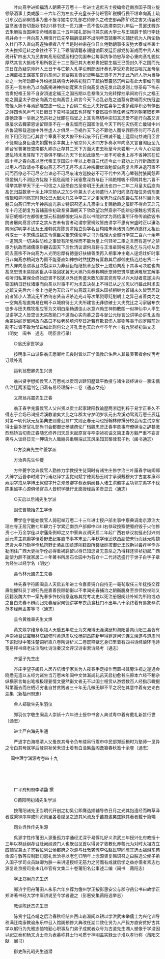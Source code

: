 <!-- { "loadSidebar": true } -->
　　叶向髙字进卿福清人朝荣子万厯十一年进士选庶吉士授编修迁南京国子司业旋领祭酒事士类咸服二十六年召为左庶子充皇长子侍班官矿税横行民不堪命向髙上疏引东汉西邸聚钱事为鉴不报寻擢南京礼部右侍郎久之改吏部再陈矿税之害又请罢税监髙淮语皆切至妖书狱兴移书沈一贯力諌一贯不悦以故滞南京九年后一贯罢沈鲤亦去朱赓独当国神宗命増阁臣三十五年擢礼部尚书兼东阁大学士与王锡爵于慎行李廷机并命十一月向髙入朝慎行已先卒锡爵坚辞不出明年首辅赓卒次辅廷机为人所论劾久杜门不入直向髙遂独相者八年当是时神宗在位日久倦勤朝事多废弛大寮或空署士大夫推择迁转之命往往不下上下乖隔谪籍永锢邉饷靳发廷臣部党势渐成而中贵人榷税开矿四出大为民害向髙用宿望居相位忧国奉公每事执争効忠荩帝心重向髙礼貌优厚然其言大抵格不用所救正十二三而已其大者郑贵妃嬖生福王已受封久不之国而光宗日在危疑京师奸人王日干与亡頼人孔学讼刑部因讦奏孔学受郑贵妃旨咀咒圣母皇上拥戴福王谋害东宫向髙闻之具宻掲言贵妃贤明福王贤孝万万无此乃奸人所为当静处之一为所动即中外纷扰其祸将大神宗初覧日干疏拍案震怒沉吟曰有此大事如何阁臣无一言左右乃以向髙掲进神宗始寛霁次日向髙复劝无发此疏发则上惊圣母下怖东宫贵妃福王皆不自安湏速定福王之国吉期以息羣喙又为宛转撑拄承间劝行久之福王始之国皇太子益安向髙力也向髙尝上疏言今天下必乱必危之道葢有数端而灾伤冦盗物怪人妖不与焉廊庙空虚一也上下否隔二也士大夫好胜喜争三也多藏厚积必有悖出之衅四也风声气习日趋日下莫可挽回五也非陛下奋然振作简任老成布列朝署取积年废弛政事一举新之恐宗社之忧即在庙堂之上其言痛切神宗知其忠爱不能行向髙又言臣屡求去輙蒙恩谕留顾臣不在一身去留而在国家治乱今天下所在灾伤死亡畿辅中州齐鲁流移载道加中外空虚人才俱尽一旦祸作天下必不罪他人而专罪臣臣何可不去且陛下用臣则当行其言今章奏不发大僚不补起废不行臣微诚不能上逹留何益诚用臣言不徒糜臣身臣溘先朝露有余幸矣上不省京师大水四方多奏水旱向髙又言自阁臣至九卿台省曹署皆空南都九卿亦止存其二天下方面大吏去秋至今未尝用一人今人心汹汹思乱特未发耳陛下万事俱不理以为天下长如此臣恐一发不可收也上亦不省神宗在位四十年之春向髙以歴代帝王享国四十年以上者自三代迄今止十君劝上力行新政因复以用人行政请亦不报向髙志不行无月不求去神宗輙优旨勉留向髙复言臣进退可置不问而百僚必不可尽空台谏必不可尽废诸方廵按必不可不代中外离心辇毂肘腋间怨声愤盈祸几不测臣方忧陛下孤危而陛下闭塞愈深务与臣下隔絶帷幄不得闗其忠六曹不得举其职举天下无一可信之人臣恐自古圣帝明王无此法也四十二年二月皇太后崩向髙乞归益数章十余上神宗勉从之加少师兼太子太师遣行人护归向髙在相位务调剂羣情辑和异同然其时党论已大起未几又争李三才之事党势乃成向髙尝右东林时目为党魁云向髙归里六年神宗崩光宗立特诏召还未几熹宗立复赐勅趣之屡辞不得命天启元年十月还朝复为首辅熹宗初政羣贤满朝天下欣欣望治然熹宗不能辨忠佞魏忠贤客氏渐窃威福时左都御史邹元标副都御史冯从吾以书院讲学为两给事所讦帝传谕欲毁书院者屡向髙言讲学之禁从古未有言者动谓宗室祸败皆由讲学不思有宋盛时正以濓洛闗闽讲明学术比及王淮韩侂胄陈贾辈始立伪学名目构陷朱熹诸贤而宋祚遂终太祖设科取士一本宋儒成祖又令儒臣采辑宋儒论学之书为性理大全颁行学宫二百六十余年一道同风一切决裂防维之事皆有所忌惮而不敢为皇上何轻听二臣之言而有道学之禁臣为执政而诸儒臣聨翩去国天下后世清议谓何且将与王淮辈同被恶名乞与元标从吾同去熹宗不许向髙为人光明忠厚有徳量好扶植善类再入相事冲主奄人逞炀灶奸时事日非向髙亦稍刓方为圆不能謇直如神宗时然犹数有匡救其后都御史杨涟劾忠贤二十四大罪向髙谓事且决裂深以为非廷臣相继抗章至数十上或劝向髙下其事可决胜也向髙念忠贤未易除阁臣从中挽回犹冀无大祸乃具奏称朝廷宠待忠贤厚盛满难居宜解事权听归私第保全终始忠贤不悦犹以外廷势盛未敢加害其党有导以兴大狱者意遂决内窃国柄日廷杖诸臣而向髙以时事不可为求去决矣上不得已从之加恩以行葢此时求去之疏又先后六十余上也是为天启五年向髙既去韩爌朱国祯相继为首辅未久皆罢居政府者皆小人清流无所依倚忠贤首诬杀涟光斗等次第戮辱贬削朝士之异己者善类为之一空向髙坦直夷易在朝不以城府待士大夫所建言无非欲破士大夫党比之习家居布衣徒步与田夫樵牧相应答为文明白条畅遇佳山水意兴勃生神韵散朗一似神仙中人平生见讲学之人皆空谈无实故絶口不道而心实向慕之尝与邹公元标言公讲学必讲孔孟而余第讲阎罗邹问故向髙曰不佞老矣填沟壑日近若有欺君伤人害物等事于阎罗殿前对勘不过皆不敢为邹曰如此则何公之非孔孟也天启六年卒年六十有九崇祯初谥文忠（明史　闽书　通志　明臣言行录）

　　○翁氏家世学派

　　按明季三山派系翁氏懋卿叶氏良时皆以正学倡教启佑后人其最表著者余俟再考订续补焉

　　运判翁懋卿先生兴贤

　　翁兴贤字懋卿侯官人万厯初以贡司训建阳歴延平教授与诸生谈经讲业一禀宋儒传注迁两浙运判乞归着有易经理解十二卷（通志文苑）

　　文简翁兆震先生正春

　　翁正春字兆震侯官人父兴贤以贡士起家建阳教谕歴两浙运判粹于易学正春久不得志于会场已谒授龙溪教谕矣大比之年郡太守梦明岁状元出龙溪劝驾焉万厯壬辰廷对第一明代状元及第典史则曹公鼐广文则正春无两也授翰林修撰分校会闱主试京省得士最多歴官礼部尚书会都御史杨涟疏论厂珰魏忠贤正春率詹事府僚弹治之辞甚激烈珰矫旨切责正春随乞终养归天启末起原官寻卒崇祯初谥文简正春方毅严重不妄言笑与人谈终日无一狎语为人赡丽典重朝端式其风采知其榘律君子也（闽书通志）

　　○方汝典先生仲夔学派

　　方汝典先生仲夔

　　方仲夔字汝典侯官人勤修力学教授生徒同时有诸生庄修字治三叶履春字端卿郑大绅字近吾李时建字行甫赵铎字孟觉何斌字徳观杨玉树字承谟戴穆夫字古度孝亷邓寿朋字戒从学博王叔俊字升之邓景卿字叔表俱闽县人诸生洪勲字孟功郭宗禹字不伐陈秉诚字心源俱侯官县人皆积学砥行北面授经后多贵显云（通志）

　　○天启以后诸先生学派

　　副使曹能始先生学佺

　　曹学佺字能始侯官人弱冠举万厯二十三年进士授户部主事中察典调南京添注大理左寺正居冗散七年肆力于学累迁南京户部郎中四川右叅政按察使蜀府毁于火估修资七十万金学佺以宗藩条例却之又中察典议调天启二年起广西右叅议初挺击狱兴刘廷元辈主疯癫学佺着野史纪畧直书事本末至六年秋学佺迁陕西副使未行而廷元附魏忠贤大幸乃劾学佺私撰野史淆乱国章遂削籍毁所镂版廵按御史王政新以尝荐学佺亦勒闲住广西大吏揣学佺必得重祸羁留以待已知忠贤无意杀之乃得释还崇祯初起广西副使力辞不就家居二十年著书所居石仓园中为石仓十二代诗选盛行于世子白字子章为经生以经学名（明史）

　　县令林元圃先生先春

　　林先春字符圃闽县人天启五年进士令嘉善狷介自持无一毫茍取任三年抚按交荐亷能擢科员丁艰归先是嘉善民顾朝衡以不孝闻先春捕治之朝衡脱身至京师投权珰又因籍没魏大中一案先春多忤权珰意遂嗾其党考功吏以死注册服阕赴补知为所陷或劝之自白先春不辨而归先春居家聚徒讲学布衣蔬食杜门不出年八十余终着有易象叅洪范孝经解孟畧等书（通志）

　　县令黄维章先生文焕

　　黄文焕字维章永福人天启五年进士为文淹博无涯涘歴知海阳番禺山阳三县皆有声崇祯召试擢翰林院编修时黄道周以论杨嗣昌陈新甲得罪逮问词连文焕遂与道周同下诏狱狱中笺注楚词听直八卷陶诗析义二卷既释狱乞身归里着有四书诗经琅环毛诗笺易释书绎老庄注陶杜诗注秦汉文评汉诗审索诗经考（通志）

　　齐望子先生庄

　　齐庄字望子闽县人居齐坑嗜学家贫为人夜舂手足操作而置书其旁注视之遂通会晓悉无遗以五经为诸生当万厯末年闽中文体渐尚轧茁天启初愈甚庄原本六经不稍杂纵横家言每出笔根极理要情文亹然衡文者无不以国士相赏从游尝数百人经指示輙掇科第而去而庄栖迟穷巷自甘贫贱者三十年无几微无聊不平之况在其意中着有史论白湖集（新福州府志）

　　舎人郑敬生先生羽仪

　　郑羽仪字敬生闽县人崇祯十六年进士授中书舍人典试粤中着有戴礼新旨行世（通志）

　　进士严白海先生通

　　严通字白海福清人父蚤丧其母令负布缕帛行鬻市中民部郑廷楫时为塾师一见异之令白其母就学后登崇祯癸未进士着有白渔集蓝阁逸纂春秋笺十余卷（通志） 

　
闽中理学渊源考卷四十九

　

　　

　　广平府知府李清馥 撰

　　○莆阳明初诸先生学派

　　按莆阳诸先正当明代开创之初吴公即膺选擢辅导依日月之光其抱遗经而晦草泽者或秉铎序庠或师资闾里各着隠见之迹其风流及乎苖裔逺矣兹録其著者载于篇端

　　司业呉性传先生源

　　呉源字性传莆田人源蚤孤力学通经尤深于易惇礼好义洪武三年授兴化府教授十三年以林廷纲荐召赴阙纲源门人也既召见首以得贤才敦教化养黎元为对时太祖方立四辅官兼太子宾客位列公侯都府之次源与杜斆龚斆李佑赵民望同膺其选太祖游东苑命源与斆等应制聫句恩礼优洽寻以老乞归明年上念源贤复赐诏召之曰朕选公侯子弟入国子学司业员缺卿为朕一来讲道授经无筋力之劳而有成就后学之益亦儒者素志也源复赴京授司业未几卒官有文集二十卷莆阳名公事述二编（闽书　莆阳志）

　　学正郑用舟先生济

　　郑济字用舟莆田人永乐六年乡荐为儋州学正按彭惠安公与郡守岳公书曰故学正郑济著书经大学中庸讲说至今学者遵之（彭惠安集莆阳选举志）

　　教谕陈廷杰先生贤

　　陈贤字廷杰靖之后治春秋经结庐西山岩瀑间以耕以学洪武末举儒士为兴化训导秩满迁南康教谕永乐中召入馆阁预修大典改任湖口致仕贤为人严毅方直安贫好古其学以躬行为先雅志恤物勤心职事及门弟子成就者众号为古道先生湖人塑像于学没因以祀之泰和杨文贞士竒为表墓称其士行可质于神明盖实録云子淮以孝行称（莆阳文献　闽书）

　　御史陈孔昭先生道潜

